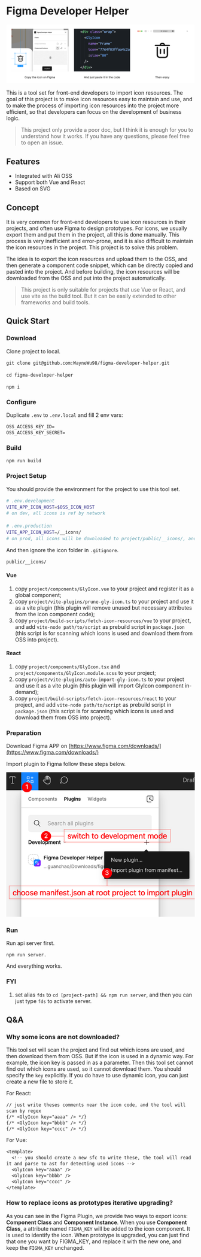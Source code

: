 # Figma Developer Helper

![live](./assets/live.png)

This is a tool set for front-end developers to import icon resources. The goal of this project is to make icon resources easy to maintain and use, and to make the process of importing icon resources into the project more efficient, so that developers can focus on the development of business logic.

> This project only provide a poor doc, but I think it is enough for you to understand how it works. If you have any questions, please feel free to open an issue.

## Features

- Integrated with Ali OSS
- Support both Vue and React
- Based on SVG

## Concept

It is very common for front-end developers to use icon resources in their projects, and often use Figma to design prototypes. For icons, we usually export them and put them in the project, all this is done manually. This process is very inefficient and error-prone, and it is also difficult to maintain the icon resources in the project. This project is to solve this problem.

The idea is to export the icon resources and upload them to the OSS, and then generate a component code snippet, which can be directly copied and pasted into the project. And before building, the icon resources will be downloaded from the OSS and put into the project automatically.

> This project is only suitable for projects that use Vue or React, and use vite as the build tool. But it can be easily extended to other frameworks and build tools.

## Quick Start

### Download

Clone project to local.

```shell
git clone git@github.com:WayneWu98/figma-developer-helper.git

cd figma-developer-helper

npm i
```

### Configure

Duplicate `.env` to `.env.local` and fill 2 env vars:

```shell
OSS_ACCESS_KEY_ID=
OSS_ACCESS_KEY_SECRET=
```

### Build

```shell
npm run build
```

### Project Setup

You should provide the environment for the project to use this tool set.

```bash
# .env.development
VITE_APP_ICON_HOST=$OSS_ICON_HOST
# on dev, all icons is ref by network

# .env.production
VITE_APP_ICON_HOST=/__icons/
# on prod, all icons will be downloaded to project/public/__icons/, and ref by local
```

And then ignore the icon folder in `.gitignore`.

```bash
public/__icons/
```

#### Vue

1. copy `project/components/GlyIcon.vue` to your project and register it as a global component;
2. copy `project/vite-plugins/prune-gly-icon.ts` to your project and use it as a vite plugin (this plugin will remove unused but necessary attributes from the icon component code);
3. copy `project/build-scripts/fetch-icon-resources/vue` to your project, and add `vite-node path/to/script` as prebuild script in `package.json` (this script is for scanning which icons is used and download them from OSS into project).

#### React

1. copy `project/components/GlyIcon.tsx` and `project/components/GlyIcon.module.scss` to your project;
2. copy `project/vite-plugins/auto-import-gly-icon.ts` to your project and use it as a vite plugin (this plugin will import GlyIcon component in-demand);
3. copy `project/build-scripts/fetch-icon-resources/react` to your project, and add `vite-node path/to/script` as prebuild script in `package.json` (this script is for scanning which icons is used and download them from OSS into project).

### Preparation

Download Figma APP on [https://www.figma.com/downloads/](https://www.figma.com/downloads/)

Import plugin to Figma follow these steps below.

![guide](./assets/guide.png)

### Run

Run api server first.

```shell
npm run server.
```

And everything works.

### FYI

1. set alias `fds` to `cd [project-path] && npm run server`, and then you can just type `fds` to activate server.

## Q&A

### Why some icons are not downloaded?

This tool set will scan the project and find out which icons are used, and then download them from OSS. But if the icon is used in a dynamic way. For example, the icon key is passed in as a parameter. Then this tool set cannot find out which icons are used, so it cannot download them. You should specify the `key` explicitly. If you do have to use dynamic icon, you can just create a new file to store it.

For React:

```tsx
// just write theses comments near the icon code, and the tool will scan by regex
{/* <GlyIcon key="aaaa" /> */}
{/* <GlyIcon key="bbbb" /> */}
{/* <GlyIcon key="cccc" /> */}
```

For Vue:

```vue
<template>
  <!-- you should create a new sfc to write these, the tool will read it and parse to ast for detecting used icons -->
  <GlyIcon key="aaaa" />
  <GlyIcon key="bbbb" />
  <GlyIcon key="cccc" />
</template>
```

### How to replace icons as prototypes iterative upgrading?

As you can see in the Figma Plugin, we provide two ways to export icons: **Component Class** and **Component Instance**. When you use **Component Class**, a attribute named `FIGMA_KEY` will be added to the icon component. It is used to identify the icon. When prototype is upgraded, you can just find that one you want by FIGMA_KEY, and replace it with the new one, and keep the `FIGMA_KEY` unchanged.

